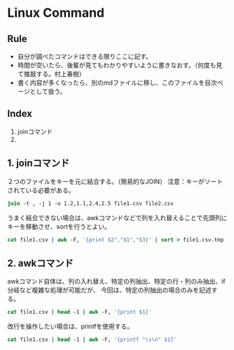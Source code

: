 # Linux Command

## Rule
* 自分が調べたコマンドはできる限りここに記す。
* 時間が空いたら、後輩が見てもわかりやすいように書きなおす。（何度も見て推敲する。村上春樹）
* 書く内容が多くなったら、別のmdファイルに移し、このファイルを目次ページとして扱う。

## Index
1. joinコマンド
2. 

## 1. joinコマンド
２つのファイルをキーを元に結合する。（簡易的なJOIN）
注意：キーがソートされている必要がある。
```csh
join -t , -j 1 -o 1.2,1.1,2.4,2.5 file1.csv file2.csv
```
うまく結合できない場合は、awkコマンドなどで列を入れ替えることで先頭列にキーを移動させ、sortを行うとよい。
```csh
cat file1.csv | awk -F, '{print $2","$1","$3}' | sort > file1.csv.tmp  #ex: $2がキーの場合
```

## 2. awkコマンド
awkコマンド自体は、列の入れ替え、特定の列抽出、特定の行・列のみ抽出、if分岐など複雑な処理が可能だが、
今回は、特定の列抽出の場合のみを記述する。

```csh
cat file1.csv | head -1 | awk -F, '{print $1}'
```
改行を操作したい場合は、printfを使用する。
```csh
cat file1.csv | head -1 | awk -F, '{printf "\s\n" $1}'
```

